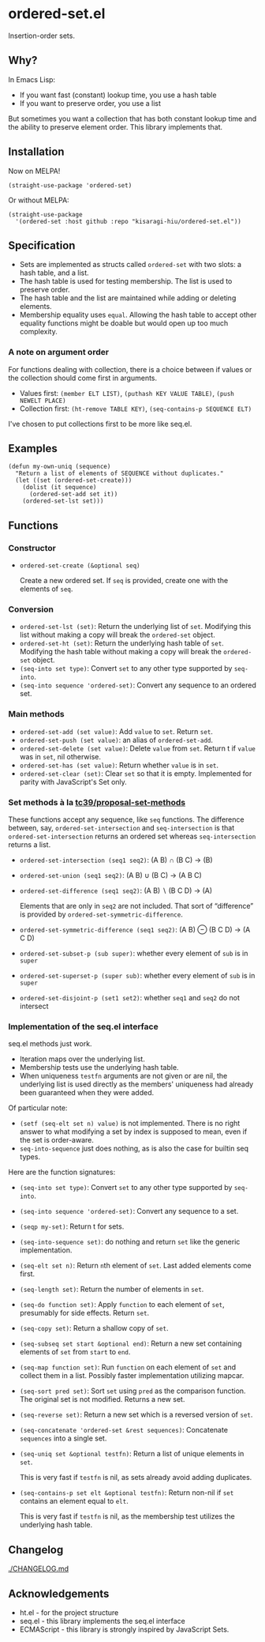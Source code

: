 # ordered-set.el

Insertion-order sets.

## Why?

In Emacs Lisp:

- If you want fast (constant) lookup time, you use a hash table
- If you want to preserve order, you use a list

But sometimes you want a collection that has both constant lookup time and the ability to preserve element order. This library implements that.

## Installation

Now on MELPA!

```elisp
(straight-use-package 'ordered-set)
```

Or without MELPA:

```elisp
(straight-use-package
  '(ordered-set :host github :repo "kisaragi-hiu/ordered-set.el"))
```

## Specification

- Sets are implemented as structs called `ordered-set` with two slots: a hash table, and a list.
- The hash table is used for testing membership. The list is used to preserve order.
- The hash table and the list are maintained while adding or deleting elements.
- Membership equality uses `equal`. Allowing the hash table to accept other equality functions might be doable but would open up too much complexity.

### A note on argument order

For functions dealing with collection, there is a choice between if values or the collection should come first in arguments.

- Values first: `(member ELT LIST)`, `(puthash KEY VALUE TABLE)`, `(push NEWELT PLACE)`
- Collection first: `(ht-remove TABLE KEY)`, `(seq-contains-p SEQUENCE ELT)`

I've chosen to put collections first to be more like seq.el.

## Examples

```elisp
(defun my-own-uniq (sequence)
  "Return a list of elements of SEQUENCE without duplicates."
  (let ((set (ordered-set-create)))
    (dolist (it sequence)
      (ordered-set-add set it))
    (ordered-set-lst set)))
```

## Functions

### Constructor

- `ordered-set-create (&optional seq)`

  Create a new ordered set. If `seq` is provided, create one with the elements of `seq`.

### Conversion

- `ordered-set-lst (set)`: Return the underlying list of `set`. Modifying this list without making a copy will break the `ordered-set` object.
- `ordered-set-ht (set)`: Return the underlying hash table of `set`. Modifying the hash table without making a copy will break the `ordered-set` object.
- `(seq-into set type)`: Convert `set` to any other type supported by `seq-into`.
- `(seq-into sequence 'ordered-set)`: Convert any sequence to an ordered set.

### Main methods

- `ordered-set-add (set value)`: Add `value` to `set`. Return `set`.
- `ordered-set-push (set value)`: an alias of `ordered-set-add`.
- `ordered-set-delete (set value)`: Delete `value` from `set`. Return t if `value` was in `set`, nil otherwise.
- `ordered-set-has (set value)`: Return whether `value` is in `set`.
- `ordered-set-clear (set)`: Clear `set` so that it is empty. Implemented for parity with JavaScript's Set only.

### Set methods à la [tc39/proposal-set-methods](https://github.com/tc39/proposal-set-methods)

These functions accept any sequence, like `seq` functions. The difference between, say, `ordered-set-intersection` and `seq-intersection` is that `ordered-set-intersection` returns an ordered set whereas `seq-intersection` returns a list.

- `ordered-set-intersection (seq1 seq2)`: (A B) ∩ (B C) → (B)
- `ordered-set-union (seq1 seq2)`: (A B) ∪ (B C) → (A B C)
- `ordered-set-difference (seq1 seq2)`: (A B) ∖ (B C D) → (A)

  Elements that are only in `seq2` are not included. That sort of “difference” is provided by `ordered-set-symmetric-difference`.

- `ordered-set-symmetric-difference (seq1 seq2)`: (A B) ⊖ (B C D) → (A C D)
- `ordered-set-subset-p (sub super)`: whether every element of `sub` is in `super`
- `ordered-set-superset-p (super sub)`: whether every element of `sub` is in `super`
- `ordered-set-disjoint-p (set1 set2)`: whether `seq1` and `seq2` do not intersect

### Implementation of the seq.el interface

seq.el methods just work.

- Iteration maps over the underlying list.
- Membership tests use the underlying hash table.
- When uniqueness `testfn` arguments are not given or are nil, the underlying list is used directly as the members' uniqueness had already been guaranteed when they were added.

Of particular note:

- `(setf (seq-elt set n) value)` is not implemented. There is no right answer to what modifying a set by index is supposed to mean, even if the set is order-aware.
- `seq-into-sequence` just does nothing, as is also the case for builtin seq types.

Here are the function signatures:

- `(seq-into set type)`: Convert `set` to any other type supported by `seq-into`.
- `(seq-into sequence 'ordered-set)`: Convert any sequence to a set.
- `(seqp my-set)`: Return t for sets.
- `(seq-into-sequence set)`: do nothing and return `set` like the generic implementation.
- `(seq-elt set n)`: Return `n`th element of `set`. Last added elements come first.
- `(seq-length set)`: Return the number of elements in `set`.
- `(seq-do function set)`: Apply `function` to each element of `set`, presumably for side effects. Return `set`.
- `(seq-copy set)`: Return a shallow copy of `set`.
- `(seq-subseq set start &optional end)`: Return a new set containing elements of `set` from `start` to `end`.
- `(seq-map function set)`: Run `function` on each element of `set` and collect them in a list. Possibly faster implementation utilizing mapcar.
- `(seq-sort pred set)`: Sort `set` using `pred` as the comparison function. The original set is not modified. Returns a new set.
- `(seq-reverse set)`: Return a new set which is a reversed version of `set`.
- `(seq-concatenate 'ordered-set &rest sequences)`: Concatenate `sequences` into a single set.
- `(seq-uniq set &optional testfn)`: Return a list of unique elements in `set`.

  This is very fast if `testfn` is nil, as sets already avoid adding duplicates.

- `(seq-contains-p set elt &optional testfn)`: Return non-nil if `set` contains an element equal to `elt`.

  This is very fast if `testfn` is nil, as the membership test utilizes the underlying hash table.

## Changelog

[./CHANGELOG.md](./CHANGELOG.md)

## Acknowledgements

- ht.el - for the project structure
- seq.el - this library implements the seq.el interface
- ECMAScript - this library is strongly inspired by JavaScript Sets.
